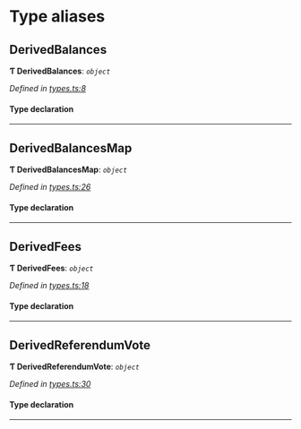 

# Type aliases

<a id="derivedbalances"></a>

##  DerivedBalances

**Ƭ DerivedBalances**: *`object`*

*Defined in [types.ts:8](https://github.com/polkadot-js/api/blob/3d49194/packages/api-derive/src/types.ts#L8)*

#### Type declaration

___
<a id="derivedbalancesmap"></a>

##  DerivedBalancesMap

**Ƭ DerivedBalancesMap**: *`object`*

*Defined in [types.ts:26](https://github.com/polkadot-js/api/blob/3d49194/packages/api-derive/src/types.ts#L26)*

#### Type declaration

[index: `string`]: [DerivedBalances](_types_.md#derivedbalances)

___
<a id="derivedfees"></a>

##  DerivedFees

**Ƭ DerivedFees**: *`object`*

*Defined in [types.ts:18](https://github.com/polkadot-js/api/blob/3d49194/packages/api-derive/src/types.ts#L18)*

#### Type declaration

___
<a id="derivedreferendumvote"></a>

##  DerivedReferendumVote

**Ƭ DerivedReferendumVote**: *`object`*

*Defined in [types.ts:30](https://github.com/polkadot-js/api/blob/3d49194/packages/api-derive/src/types.ts#L30)*

#### Type declaration

___

